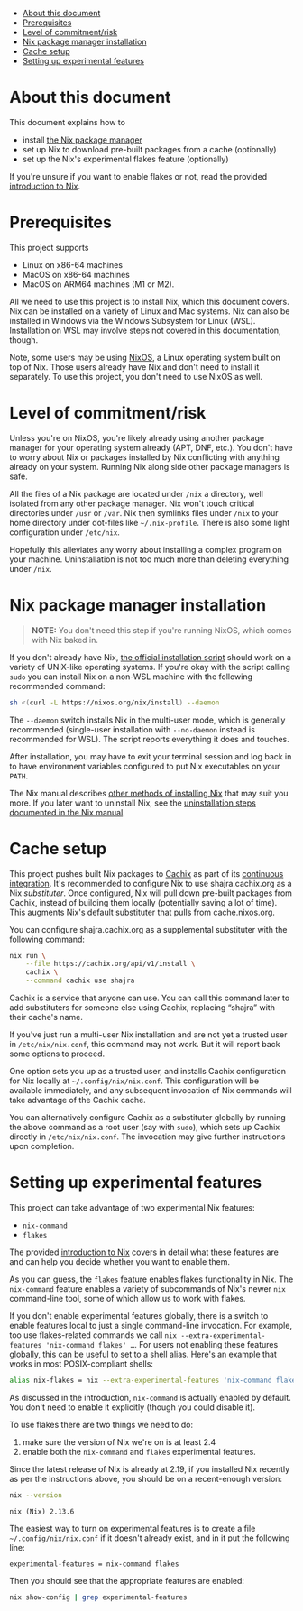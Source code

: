 - [About this document](#sec-1)
- [Prerequisites](#sec-2)
- [Level of commitment/risk](#sec-3)
- [Nix package manager installation](#sec-4)
- [Cache setup](#sec-5)
- [Setting up experimental features](#sec-6)


# About this document<a id="sec-1"></a>

This document explains how to

-   install [the Nix package manager](https://nixos.org/nix)
-   set up Nix to download pre-built packages from a cache (optionally)
-   set up the Nix's experimental flakes feature (optionally)

If you're unsure if you want to enable flakes or not, read the provided [introduction to Nix](nix-introduction.md).

# Prerequisites<a id="sec-2"></a>

This project supports

-   Linux on x86-64 machines
-   MacOS on x86-64 machines
-   MacOS on ARM64 machines (M1 or M2).

All we need to use this project is to install Nix, which this document covers. Nix can be installed on a variety of Linux and Mac systems. Nix can also be installed in Windows via the Windows Subsystem for Linux (WSL). Installation on WSL may involve steps not covered in this documentation, though.

Note, some users may be using [NixOS](https://nixos.org), a Linux operating system built on top of Nix. Those users already have Nix and don't need to install it separately. To use this project, you don't need to use NixOS as well.

# Level of commitment/risk<a id="sec-3"></a>

Unless you're on NixOS, you're likely already using another package manager for your operating system already (APT, DNF, etc.). You don't have to worry about Nix or packages installed by Nix conflicting with anything already on your system. Running Nix along side other package managers is safe.

All the files of a Nix package are located under `/nix` a directory, well isolated from any other package manager. Nix won't touch critical directories under `/usr` or `/var`. Nix then symlinks files under `/nix` to your home directory under dot-files like `~/.nix-profile`. There is also some light configuration under `/etc/nix`.

Hopefully this alleviates any worry about installing a complex program on your machine. Uninstallation is not too much more than deleting everything under `/nix`.

# Nix package manager installation<a id="sec-4"></a>

> **<span class="underline">NOTE:</span>** You don't need this step if you're running NixOS, which comes with Nix baked in.

If you don't already have Nix, [the official installation script](https://nixos.org/download.html#download-nix) should work on a variety of UNIX-like operating systems. If you're okay with the script calling `sudo` you can install Nix on a non-WSL machine with the following recommended command:

```bash
sh <(curl -L https://nixos.org/nix/install) --daemon
```

The `--daemon` switch installs Nix in the multi-user mode, which is generally recommended (single-user installation with `--no-daemon` instead is recommended for WSL). The script reports everything it does and touches.

After installation, you may have to exit your terminal session and log back in to have environment variables configured to put Nix executables on your `PATH`.

The Nix manual describes [other methods of installing Nix](https://nixos.org/manual/nix/stable/installation/installation.html) that may suit you more. If you later want to uninstall Nix, see the [uninstallation steps documented in the Nix manual](https://nixos.org/manual/nix/stable/installation/installing-binary.html#uninstalling).

# Cache setup<a id="sec-5"></a>

This project pushes built Nix packages to [Cachix](https://cachix.org) as part of its [continuous integration](https://github.com/shajra/nix-project/actions). It's recommended to configure Nix to use shajra.cachix.org as a Nix *substituter*. Once configured, Nix will pull down pre-built packages from Cachix, instead of building them locally (potentially saving a lot of time). This augments Nix's default substituter that pulls from cache.nixos.org.

You can configure shajra.cachix.org as a supplemental substituter with the following command:

```sh
nix run \
    --file https://cachix.org/api/v1/install \
    cachix \
    --command cachix use shajra
```

Cachix is a service that anyone can use. You can call this command later to add substituters for someone else using Cachix, replacing “shajra” with their cache's name.

If you've just run a multi-user Nix installation and are not yet a trusted user in `/etc/nix/nix.conf`, this command may not work. But it will report back some options to proceed.

One option sets you up as a trusted user, and installs Cachix configuration for Nix locally at `~/.config/nix/nix.conf`. This configuration will be available immediately, and any subsequent invocation of Nix commands will take advantage of the Cachix cache.

You can alternatively configure Cachix as a substituter globally by running the above command as a root user (say with `sudo`), which sets up Cachix directly in `/etc/nix/nix.conf`. The invocation may give further instructions upon completion.

# Setting up experimental features<a id="sec-6"></a>

This project can take advantage of two experimental Nix features:

-   `nix-command`
-   `flakes`

The provided [introduction to Nix](nix-introduction.md) covers in detail what these features are and can help you decide whether you want to enable them.

As you can guess, the `flakes` feature enables flakes functionality in Nix. The `nix-command` feature enables a variety of subcommands of Nix's newer `nix` command-line tool, some of which allow us to work with flakes.

If you don't enable experimental features globally, there is a switch to enable features local to just a single command-line invocation. For example, too use flakes-related commands we call `nix --extra-experimental-features 'nix-command flakes' …`. For users not enabling these features globally, this can be useful to set to a shell alias. Here's an example that works in most POSIX-compliant shells:

```sh
alias nix-flakes = nix --extra-experimental-features 'nix-command flakes'
```

As discussed in the introduction, `nix-command` is actually enabled by default. You don't need to enable it explicitly (though you could disable it).

To use flakes there are two things we need to do:

1.  make sure the version of Nix we're on is at least 2.4
2.  enable both the `nix-command` and `flakes` experimental features.

Since the latest release of Nix is already at 2.19, if you installed Nix recently as per the instructions above, you should be on a recent-enough version:

```sh
nix --version
```

    nix (Nix) 2.13.6

The easiest way to turn on experimental features is to create a file `~/.config/nix/nix.conf` if it doesn't already exist, and in it put the following line:

```text
experimental-features = nix-command flakes
```

Then you should see that the appropriate features are enabled:

```sh
nix show-config | grep experimental-features
```
